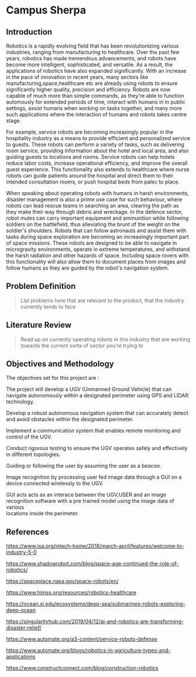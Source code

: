 # Campus Sherpa

## Introduction

Robotics is a rapidly evolving field that has been revolutionizing various industries, ranging from manufacturing to healthcare. Over the past few years, robotics has made tremendous advancements, and robots have become more intelligent, sophisticated, and versatile. As a result, the applications of robotics have also expanded significantly. With an increase in the pace of innovation in recent years, many sectors like manufacturing,space,healthcare etc are already using robots to ensure significantly higher quality, precision and efficiency. Robots are now capable of much more than simple commands, as they're able to function automously for extended periods of time, interact with humans in in public settings, assist humans when working on tasks together, and many more such applications where the interaction of humans and robots takes centre stage.

For example, service robots are becoming increasingly popular in the hospitality industry as a means to provide efficient and personalized service to guests. These robots can perform a variety of tasks, such as delivering room service, providing information about the hotel and local area, and also guiding guests to locations and rooms. Service robots can help hotels reduce labor costs, increase operational efficiency, and improve the overall guest experience. This functionality also extends to healthcare where nurse robots can guide patients around the hospital and direct them to their intended consultation rooms, or push hospital beds from palec to place.

When speaking about operating robots with humans in harsh environments, disaster management is also a prime use case for such behaviour, where robots can lead rescue teams in searching an area, clearing the path as they make their way through debris and wreckage. In the defence sector, robot mules can carry important equipment and ammunition while following soldiers on the battlefield, thus alleviating the brunt of the weight on the soldier's shoulders. Robots that can follow astronauts and assist them with tasks during space exploration are becoming an increasingly important part of space missions. These robots are designed to be able to navigate in microgravity environments, operate in extreme temperatures, and withstand the harsh radiation and other hazards of space. Including space rovers with this functionality will also allow them to document places from images and follow humans as they are guided by the robot's navigation system.

## Problem Definition

> List problems here that are relevant to the product, that the industry currently tends to face

## Literature Review

> Read up on currently operating robots in this industry that are working towards the current sorta of sector you're trying to

## Objectives and Methodology

 The objectives set for this project are :
   
  
   The project will develop a UGV (Unmanned Ground Vehicle) that can navigate autonomously within a designated perimeter using GPS and LIDAR technology.
   
   
   Develop a robust autonomous navigation system that can accurately detect and avoid obstacles within the designated perimeter.
   
   
   Implement a communication system that enables remote monitoring and control of the UGV.
   
   
   Conduct rigorous testing to ensure the UGV operates safely and effectively in different topologies.
   
   
   Guiding or following the user by assuming the user as a beacon.
   
   
   Image recognition by processing user fed image data through a GUI on a device connected wirelessly to the UGV. 
   
   
   GUI acts acts as an interace between the UGV,USER and an image recognition software with a pre trained model using the image data of various          
   locations inside the perimeter.
 
## References

https://www.isa.org/intech-home/2018/march-april/features/welcome-to-industry-5-0

https://www.shadowrobot.com/blog/space-age-continued-the-role-of-robotics/

https://spaceplace.nasa.gov/space-robots/en/

https://www.himss.org/resources/robotics-healthcare

https://ocean.si.edu/ecosystems/deep-sea/submarines-robots-exploring-deep-ocean

https://singularityhub.com/2019/04/12/ai-and-robotics-are-transforming-disaster-relief/

https://www.automate.org/a3-content/service-robots-defense

https://www.automate.org/blogs/robotics-in-agriculture-types-and-applications

https://www.constructconnect.com/blog/construction-robotics
